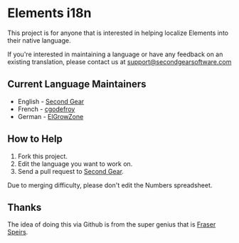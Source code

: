 # Elements i18n #

This project is for anyone that is interested in helping localize Elements into their native language.  

If you're interested in maintaining a language or have any feedback on an existing translation, please contact us at [support@secondgearsoftware.com](mailto:support@secondgearsoftware.com)

## Current Language Maintainers ##

* English - [Second Gear](http://github.com/secondgear)
* French - [cgodefroy](http://github.com/cgodefroy)
* German - [ElGrowZone](http://github.com/elgrowzone)

## How to Help ##

1. Fork this project.
2. Edit the language you want to work on.
3. Send a pull request to [Second Gear](http://github.com/secondgear).

Due to merging difficulty, please don't edit the Numbers spreadsheet.

## Thanks

The idea of doing this via Github is from the super genius that is [Fraser Speirs](http://github.com/fspeirs).